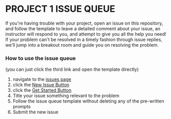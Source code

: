 # PROJECT 1 ISSUE QUEUE

If you're having trouble with your project, open an issue on this repository, and follow the template to leave a detailed comment about your issue, an instructor will respond to you, and attempt to give you all the help you need! If your problem can't be resolved in a timely fashion through issue replies, we'll jump into a breakout room and guide you on resolving the problem.

### How to use the issue queue
(you can just click the third link and open the template directly)

1. navigate to the [issues page](https://github.com/sei-ec-remote/project-1-issues/issues)
2. click the [New Issue Button](https://github.com/sei-ec-remote/project-1-issues/issues/new/choose)
3. click the [Get Started Button](https://github.com/sei-ec-remote/project-1-issues/issues/new?assignees=&labels=&template=game-project-issue-template.md&title=Game+project+issue)
4. Title your issue something relevant to the problem
5. Follow the issue queue template without deleting any of the pre-written prompts
6. Submit the new issue
